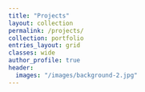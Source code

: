 ```yaml
---
title: "Projects"
layout: collection
permalink: /projects/
collection: portfolio
entries_layout: grid
classes: wide
author_profile: true
header:
  images: "/images/background-2.jpg"
---
```


